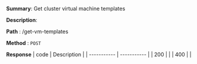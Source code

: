 **Summary**: Get cluster virtual machine templates

**Description**:

**Path** : /get-vm-templates

**Method** : `POST`

**Response**
| code      | Description |
| ----------- | ----------- |
|  200   |       |
|  400   |       |

